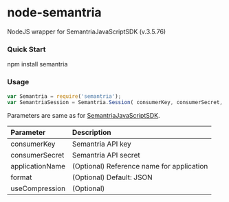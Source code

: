 node-semantria
==============

NodeJS wrapper for SemantriaJavaScriptSDK (v.3.5.76)

### Quick Start

npm install semantria

### Usage
```js
var Semantria = require('semantria');
var SemantriaSession = Semantria.Session( consumerKey, consumerSecret, applicationName, format, useCompression );
```
Parameters are same as for <a href="https://semantria.com/developer">SemantriaJavaScriptSDK</a>.

| Parameter        | Description           | 
| :------------- |:-------------| 
| consumerKey | Semantria API key | 
| consumerSecret | Semantria API secret | 
| applicationName | (Optional) Reference name for application | 
| format | (Optional) Default: JSON | 
| useCompression | (Optional) | 


